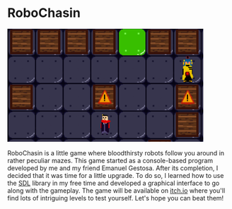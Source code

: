 # RoboChasin
<img src="img/RoboChasin - Game Print.png" width="443" height="256">

RoboChasin is a little game where bloodthirsty robots follow you around in rather peculiar mazes. This game started as a console-based program developed by me and my friend Emanuel Gestosa. After its completion, I decided that it was time for a little upgrade. To do so, I learned how to use the [SDL](https://www.libsdl.org/) library in my free time and developed a graphical interface to go along with the gameplay. The game will be available on [itch.io](https://itch.io/) where you'll find lots of intriguing levels to test yourself. Let's hope you can beat them!
